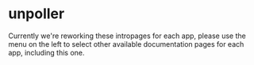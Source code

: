 # unpoller

Currently we're reworking these intropages for each app, please use the menu on the left to select other available documentation pages for each app, including this one.
